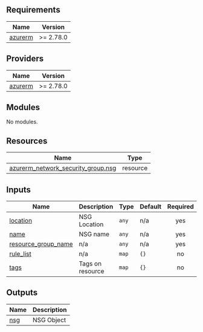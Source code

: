 <!-- BEGIN_TF_DOCS -->
## Requirements

| Name | Version |
|------|---------|
| <a name="requirement_azurerm"></a> [azurerm](#requirement\_azurerm) | >= 2.78.0 |

## Providers

| Name | Version |
|------|---------|
| <a name="provider_azurerm"></a> [azurerm](#provider\_azurerm) | >= 2.78.0 |

## Modules

No modules.

## Resources

| Name | Type |
|------|------|
| [azurerm_network_security_group.nsg](https://registry.terraform.io/providers/hashicorp/azurerm/latest/docs/resources/network_security_group) | resource |

## Inputs

| Name | Description | Type | Default | Required |
|------|-------------|------|---------|:--------:|
| <a name="input_location"></a> [location](#input\_location) | NSG Location | `any` | n/a | yes |
| <a name="input_name"></a> [name](#input\_name) | NSG name | `any` | n/a | yes |
| <a name="input_resource_group_name"></a> [resource\_group\_name](#input\_resource\_group\_name) | n/a | `any` | n/a | yes |
| <a name="input_rule_list"></a> [rule\_list](#input\_rule\_list) | n/a | `map` | `{}` | no |
| <a name="input_tags"></a> [tags](#input\_tags) | Tags on resource | `map` | `{}` | no |

## Outputs

| Name | Description |
|------|-------------|
| <a name="output_nsg"></a> [nsg](#output\_nsg) | NSG Object |
<!-- END_TF_DOCS -->